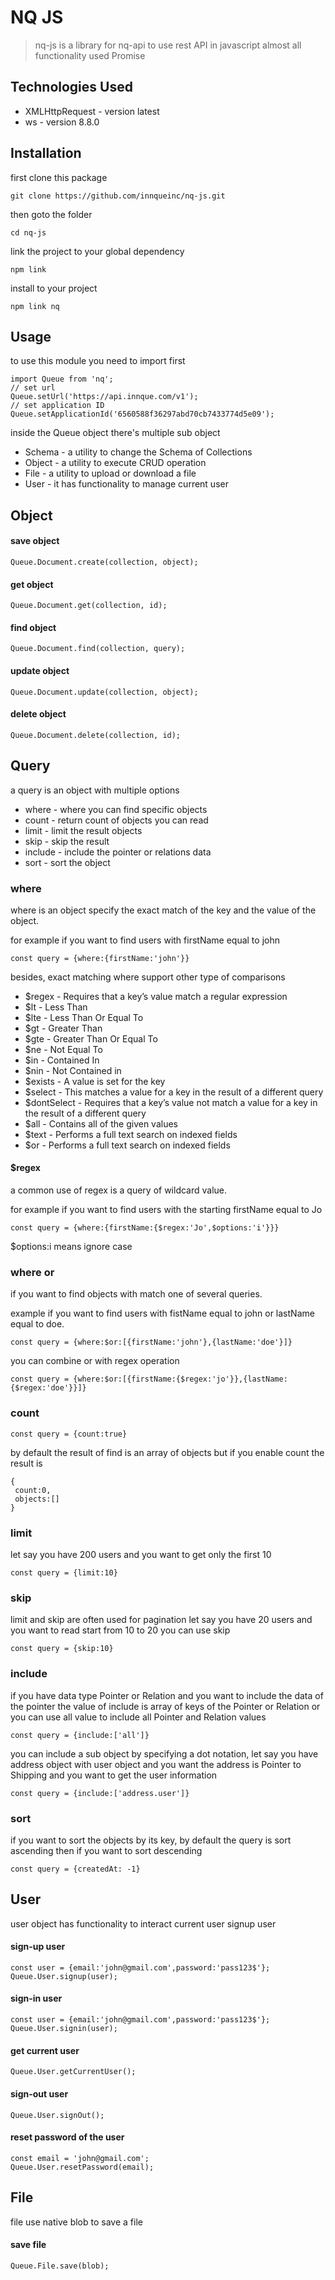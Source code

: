 # NQ JS

> nq-js is a library for nq-api to use rest API in javascript almost all functionality used Promise

## Technologies Used

- XMLHttpRequest - version latest
- ws - version 8.8.0

## Installation

first clone this package

```
git clone https://github.com/innqueinc/nq-js.git
```

then goto the folder

```
cd nq-js
```

link the project to your global dependency

```
npm link
```

install to your project

```
npm link nq
```

## Usage

to use this module you need to import first

```
import Queue from 'nq';
// set url
Queue.setUrl('https://api.innque.com/v1');
// set application ID
Queue.setApplicationId('6560588f36297abd70cb7433774d5e09');
```

inside the Queue object there's multiple sub object

* Schema - a utility to change the Schema of Collections
* Object - a utility to execute CRUD operation
* File - a utility to upload or download a file
* User - it has functionality to manage current user

## Object

#### save object

```
Queue.Document.create(collection, object);
```

#### get object

```
Queue.Document.get(collection, id);
```

#### find object

```
Queue.Document.find(collection, query);
```

#### update object

```
Queue.Document.update(collection, object);
```

#### delete object

```
Queue.Document.delete(collection, id);
```

## Query

a query is an object with multiple options

* where - where you can find specific objects
* count - return count of objects you can read
* limit - limit the result objects
* skip - skip the result
* include - include the pointer or relations data
* sort - sort the object

### where

where is an object specify the exact match of the key and the value of the object.

for example if you want to find users with firstName equal to john

```
const query = {where:{firstName:'john'}}
```

besides, exact matching where support other type of comparisons

* $regex - Requires that a key’s value match a regular expression
* $lt - Less Than
* $lte - Less Than Or Equal To
* $gt - Greater Than
* $gte - Greater Than Or Equal To
* $ne - Not Equal To
* $in - Contained In
* $nin - Not Contained in
* $exists - A value is set for the key
* $select - This matches a value for a key in the result of a different query
* $dontSelect - Requires that a key’s value not match a value for a key in the result of a different query
* $all - Contains all of the given values
* $text - Performs a full text search on indexed fields
* $or - Performs a full text search on indexed fields

#### $regex

a common use of regex is a query of wildcard value.

for example if you want to find users with the starting firstName equal to Jo

```
const query = {where:{firstName:{$regex:'Jo',$options:'i'}}}
```

$options:i means ignore case

### where or

if you want to find objects with match one of several queries.

example if you want to find users with fistName equal to john or lastName equal to doe.

```
const query = {where:$or:[{firstName:'john'},{lastName:'doe'}]}
```

you can combine or with regex operation

```
const query = {where:$or:[{firstName:{$regex:'jo'}},{lastName:{$regex:'doe'}}]}
```

### count

```
const query = {count:true}
```

by default the result of find is an array of objects but if you enable count the result is

```
{
 count:0,
 objects:[]
}
```

### limit

let say you have 200 users and you want to get only the first 10

```
const query = {limit:10}
```

### skip

limit and skip are often used for pagination let say you have 20 users and you want to read start from 10 to 20 you can
use skip

```
const query = {skip:10}
```

### include

if you have data type Pointer or Relation and you want to include the data of the pointer the value of include is array
of keys of the Pointer or Relation or you can use all value to include all Pointer and Relation values

```
const query = {include:['all']}
```

you can include a sub object by specifying a dot notation, let say you have address object with user object and you want
the address is Pointer to Shipping and you want to get the user information

```
const query = {include:['address.user']}
```

### sort

if you want to sort the objects by its key, by default the query is sort ascending then if you want to sort descending

```
const query = {createdAt: -1}
```

## User

user object has functionality to interact current user signup user

#### sign-up user

```
const user = {email:'john@gmail.com',password:'pass123$'};
Queue.User.signup(user);
```

#### sign-in user

```
const user = {email:'john@gmail.com',password:'pass123$'};
Queue.User.signin(user);
```

#### get current user

```
Queue.User.getCurrentUser();
```

#### sign-out user

```
Queue.User.signOut();
```

#### reset password of the user

```
const email = 'john@gmail.com';
Queue.User.resetPassword(email);
```

## File

file use native blob to save a file

#### save file

```
Queue.File.save(blob);
```
